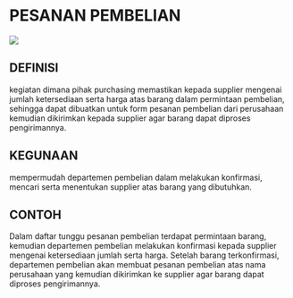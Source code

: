 # PESANAN PEMBELIAN

![](_media/id/pembelian/pesanan-pembelian.jpg)

## DEFINISI
kegiatan dimana pihak purchasing memastikan kepada supplier mengenai  jumlah ketersediaan serta harga atas barang dalam permintaan pembelian, sehingga dapat dibuatkan untuk form pesanan pembelian dari perusahaan kemudian dikirimkan kepada supplier agar barang dapat diproses pengirimannya. 

## KEGUNAAN
mempermudah departemen pembelian dalam melakukan konfirmasi, mencari serta menentukan supplier atas barang yang dibutuhkan. 

## CONTOH
Dalam daftar tunggu pesanan pembelian terdapat permintaan barang, kemudian departemen pembelian melakukan konfirmasi kepada supplier mengenai ketersediaan jumlah serta harga. Setelah barang terkonfirmasi, departemen pembelian akan membuat pesanan pembelian atas nama perusahaan yang kemudian dikirimkan ke supplier agar barang dapat diproses pengirimannya.
